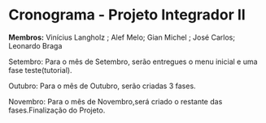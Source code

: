 ﻿# Cronograma - Projeto Integrador II

<b>Membros:</b> Vinícius Langholz ; Alef Melo; Gian Michel ; José Carlos; Leonardo Braga

Setembro: Para o mês de Setembro, serão entregues o menu inicial e uma fase teste(tutorial).

Outubro: Para o mês de Outubro, serão criadas 3 fases.

Novembro: Para o mês de Novembro,será criado o restante das fases.Finalização do Projeto.

